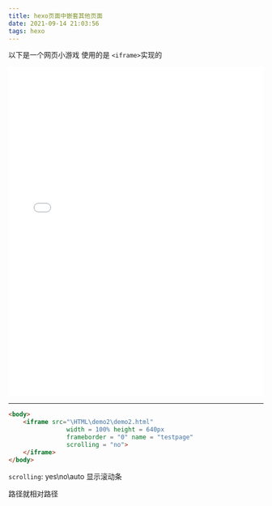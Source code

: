 ```yaml
---
title: hexo页面中嵌套其他页面
date: 2021-09-14 21:03:56
tags: hexo
---
```




以下是一个网页小游戏
使用的是 `<iframe>`实现的



<body>
	<iframe	src="\HTML\demo2\demo2.html"
			marginwidth='0' marginheight='0'
			width = 100% height = 650px
	        frameborder = "0" name = "testpage"
			visibility:inherit
			z-index:1
	        scrolling = "no">
	</iframe>
</body>





---


```html
<body>
	<iframe	src="\HTML\demo2\demo2.html" 
            	width = 100% height = 640px 
            	frameborder = "0" name = "testpage" 
            	scrolling = "no">
	</iframe>
</body>
```



`scrolling`: yes\no\auto 显示滚动条

路径就相对路径